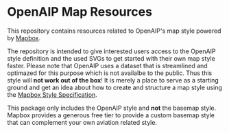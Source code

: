 # OpenAIP Map Resources

This repository contains resources related to OpenAIP's map style powered by [Mapbox](https://mapbox.com).

The repository is intended to give interested users access to the OpenAIP style definition and the used SVGs to get started with their
own map style faster. Please note that OpenAIP uses a dataset that is streamlined and optimazed for this purpose which 
is not availalbe to the public. Thus this style will **not work out of the box**! It is merely a place to serve as a starting ground and get an
idea about how to create and structure a map style using the [Mapbox Style Specification](https://docs.mapbox.com/style-spec/guides/). 

This package only includes the OpenAIP style and **not** the basemap style. Mapbox provides a generous free tier to provide a custom basemap style
that can complement your own aviation related style.